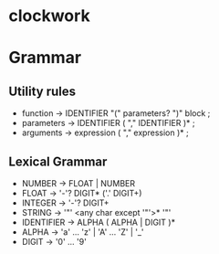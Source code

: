 # clockwork


# Grammar

## Utility rules
- function    -> IDENTIFIER "(" parameters? ")" block ;
- parameters  -> IDENTIFIER ( "," IDENTIFIER )* ;
- arguments   -> expression ( "," expression )* ;

## Lexical Grammar
- NUMBER      -> FLOAT | NUMBER
- FLOAT       -> '-'? DIGIT* ('.' DIGIT+)
- INTEGER     -> '-'? DIGIT+ 
- STRING      -> '"' <any char except '"'>* '"'
- IDENTIFIER  -> ALPHA ( ALPHA | DIGIT )*
- ALPHA       -> 'a' ... 'z' | 'A' ... 'Z' | '_'
- DIGIT       -> '0' ... '9'
